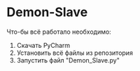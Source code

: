 # Demon-Slave
Что-бы всё работало необходимо:
1. Скачать PyCharm
2. Установить всё файлы из репозитория
3. Запустить файл "Demon_Slave.py"
